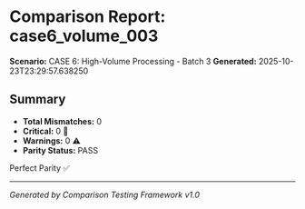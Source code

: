 # Comparison Report: case6_volume_003
**Scenario:** CASE 6: High-Volume Processing - Batch 3
**Generated:** 2025-10-23T23:29:57.638250

## Summary
- **Total Mismatches:** 0
- **Critical:** 0 🚨
- **Warnings:** 0 ⚠️
- **Parity Status:** PASS

Perfect Parity ✅

---
*Generated by Comparison Testing Framework v1.0*
